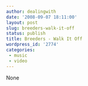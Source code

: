 ```yaml
---
author: dealingwith
date: '2008-09-07 18:11:00'
layout: post
slug: breeders-walk-it-off
status: publish
title: Breeders - Walk It Off
wordpress_id: '2774'
categories:
 - music
 - video
---
```


None

